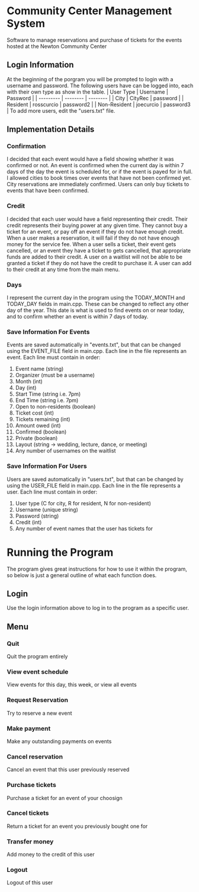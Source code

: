 # Community Center Management System
Software to manage reservations and purchase of tickets for the events hosted at the Newton Community Center

## Login Information
At the beginning of the porgram you will be prompted to login with a username and password. The following users have can be logged into, each with their own type as show in the table.
| User Type | Username | Password | 
| --------- | -------- | -------- |
| City      | CityRec  | password |
| Resident  | rosscurcio | password2 |
| Non-Resident | joecurcio | password3 |
To add more users, edit the "users.txt" file.
## Implementation Details
### Confirmation
I decided that each event would have a field showing whether it was confirmed or not. An event is confirmed when the current day is within 7 days of the day the event is scheduled for, or if the event is payed for in full. I allowed cities to book times over events that have not been confirmed yet. City reservations are immediately confirmed. Users can only buy tickets to events that have been confirmed.
### Credit
I decided that each user would have a field representing their credit. Their credit represents their buying power at any given time. They cannot buy a ticket for an event, or pay off an event if they do not have enough credit. When a user makes a reservation, it will fail if they do not have enough money for the service fee. When a user sells a ticket, their event gets cancelled, or an event they have a ticket to gets cancelled, that appropriate funds are added to their credit. A user on a waitlist will not be able to be granted a ticket if they do not have the credit to purchase it. A user can add to their credit at any time from the main menu.
### Days
I represent the current day in the program using the TODAY_MONTH and TODAY_DAY fields in main.cpp. These can be changed to reflect any other day of the year. This date is what is used to find events on or near today, and to confirm whether an event is within 7 days of today.
### Save Information For Events
Events are saved automatically in "events.txt", but that can be changed using the EVENT_FILE field in main.cpp. Each line in the file represents an event. Each line must contain in order:

1. Event name (string)
2. Organizer (must be a username)
3. Month (int)
4. Day (int)
5. Start Time (string i.e. 7pm)
6. End Time (string i.e. 7pm)
7. Open to non-residents (boolean)
8. Ticket cost (int)
9. Tickets remaining (int)
10. Amount owed (int)
11. Confirmed (boolean)
12. Private (boolean)
13. Layout (string -> wedding, lecture, dance, or meeting)
14. Any number of usernames on the waitlist
### Save Information For Users
Users are saved automatically in "users.txt", but that can be changed by using the USER_FILE field in main.cpp. Each line in the file represents a user. Each line must contain in order:

1. User type (C for city, R for resident, N for non-resident)
2. Username (unique string)
3. Password (string)
4. Credit (int)
5. Any number of event names that the user has tickets for
# Running the Program
The program gives great instructions for how to use it within the program, so below is just a general outline of what each function does.
## Login
Use the login information above to log in to the program as a specific user. 
## Menu
### Quit
Quit the program entirely
### View event schedule
View events for this day, this week, or view all events
### Request Reservation
Try to reserve a new event
### Make payment
Make any outstanding payments on events
### Cancel reservation
Cancel an event that this user previously reserved
### Purchase tickets
Purchase a ticket for an event of your choosign
### Cancel tickets
Return a ticket for an event you previously bought one for
### Transfer money
Add money to the credit of this user
### Logout
Logout of this user
